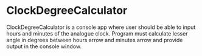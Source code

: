 # ClockDegreeCalculator
ClockDegreeCalculator is a console app where user should be able to input hours and minutes of the analogue clock.
Program must calculate lesser angle in degrees between hours arrow and minutes arrow and provide output in the console window.
